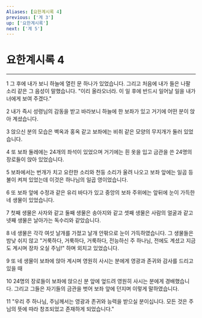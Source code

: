```yaml
---
Aliases: [요한계시록 4]
previous: ['계 3']
up: ['요한계시록']
next: ['계 5']
---
```

# 요한계시록 4

***


1 그 후에 내가 보니 하늘에 열린 문 하나가 있었습니다. 그리고 처음에 내가 들은 나팔 소리 같은 그 음성이 말했습니다. "이리 올라오너라. 이 일 후에 반드시 일어날 일을 내가 너에게 보여 주겠다." 

2 내가 즉시 성령님의 감동을 받고 바라보니 하늘에 한 보좌가 있고 거기에 어떤 분이 앉아 계셨습니다. 

3 앉으신 분의 모습은 벽옥과 홍옥 같고 보좌에는 비취 같은 모양의 무지개가 둘러 있었습니다. 

4 또 보좌 둘레에는 24개의 좌석이 있었으며 거기에는 흰 옷을 입고 금관을 쓴 24명의 장로들이 앉아 있었습니다. 

5 보좌에서는 번개가 치고 요란한 소리와 천둥 소리가 울려 나오고 보좌 앞에는 일곱 등불이 켜져 있었는데 이것은 하나님의 일곱 영이었습니다. 

6 또 보좌 앞에 수정과 같은 유리 바다가 있고 중앙의 보좌 주위에는 앞뒤에 눈이 가득한 네 생물이 있었습니다. 

7 첫째 생물은 사자와 같고 둘째 생물은 송아지와 같고 셋째 생물은 사람의 얼굴과 같고 넷째 생물은 날아가는 독수리와 같았습니다. 

8 네 생물은 각각 여섯 날개를 가졌고 날개 안팎으로 눈이 가득하였습니다. 그 생물들은 밤낮 쉬지 않고 "거룩하다, 거룩하다, 거룩하다, 전능하신 주 하나님, 전에도 계셨고 지금도 계시며 장차 오실 주님!" 하며 외치고 있었습니다. 

9 또 네 생물이 보좌에 앉아 계시며 영원히 사시는 분에게 영광과 존귀와 감사를 드리고 있을 때 

10 24명의 장로들이 보좌에 앉으신 분 앞에 엎드려 영원히 사시는 분에게 경배했습니다. 그리고 그들은 자기들의 금관을 벗어 보좌 앞에 던지며 이렇게 말하였습니다. 

11 "우리 주 하나님, 주님께서는 영광과 존귀와 능력을 받으실 분이십니다. 모든 것은 주님의 뜻에 따라 창조되었고 존재하게 되었습니다."
